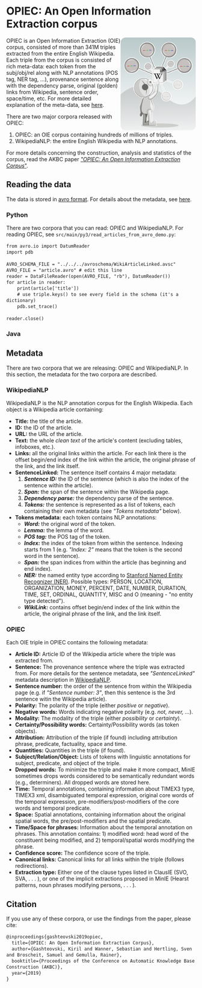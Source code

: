 # OPIEC: An Open Information Extraction corpus

<img src="img/opiec-logo.png" align="right" width=200>

OPIEC is an Open Information Extraction (OIE) corpus, consisted of more than 341M triples extracted from the entire English Wikipedia. Each triple from the corpus is consisted of rich meta-data: each token from the subj/obj/rel along with NLP annotations (POS tag, NER tag, ...), provenance sentence along with the dependency parse, original (golden) links from Wikipedia, sentence order, space/time, etc. For more detailed explanation of the meta-data, see [here](#metadata). 

There are two major corpora released with OPIEC:

1. OPIEC: an OIE corpus containing hundreds of millions of triples.
2. WikipediaNLP: the entire English Wikipedia with NLP annotations.

For more details concerning the construction, analysis and statistics of the corpus, read the AKBC paper [*"OPIEC: An Open Information Extraction Corpus*"](https://arxiv.org/pdf/1904.12324.pdf).

## Reading the data

The data is stored in [avro format](https://avro.apache.org/). For details about the metadata, see [here](#metadata). 

### Python

There are two corpora that you can read: OPIEC and WikipediaNLP. For reading OPIEC, see `src/main/py3/read_articles_from_avro_demo.py`:

```from avro.datafile import DataFileReader
from avro.io import DatumReader
import pdb 

AVRO_SCHEMA_FILE = "../../../avroschema/WikiArticleLinked.avsc"
AVRO_FILE = "article.avro" # edit this line
reader = DataFileReader(open(AVRO_FILE, "rb"), DatumReader())
for article in reader:
    print(article['title'])
    # use triple.keys() to see every field in the schema (it's a dictionary)
    pdb.set_trace()

reader.close()
```

### Java

## Metadata

There are two corpora that we are releasing: OPIEC and WikipediaNLP. In this section, the metadata for the two corpora are described. 

### WikipediaNLP

WikipediaNLP is the NLP annotation corpus for the English Wikipedia. Each object is a Wikipedia article containing:

* **Title:** the title of the article.
* **ID:** the ID of the article.
* **URL:** the URL of the article.
* **Text:** the whole *clean text* of the article's content (excluding tables, infoboxes, etc.).
* **Links:** all the original links within the article. For each link there is the offset begin/end index of the link within the article, the original phrase of the link, and the link itself.
* **SentenceLinked:** The sentence itself contains 4 major metadata:
   1. ***Sentence ID:*** the ID of the sentence (which is also the index of the sentence within the article).
   2. ***Span:*** the span of the sentence within the Wikipedia page. 
   3. ***Dependency parse:*** the dependency parse of the sentence. 
   4. ***Tokens:*** the sentence is represented as a list of tokens, each containing their own metadata (see *"Tokens metadata"* below).
* **Tokens metadata:** each token contains NLP annotations: 
   * ***Word:*** the original word of the token.
   * ***Lemma:*** the lemma of the word.
   * ***POS tag:*** the POS tag of the token.
   * ***Index:*** the index of the token from within the sentence. Indexing starts from 1 (e.g. *"Index: 2"* means that the token is the second word in the sentence).
   * ***Span:*** the span indices from within the article (has beginning and end index).
   * ***NER:*** the named entity type according to [Stanford Named Entity Recognizer (NER)](https://nlp.stanford.edu/software/CRF-NER.html). Possible types: PERSON, LOCATION, ORGANIZATION, MONEY, PERCENT, DATE, NUMBER, DURATION, TIME, SET, ORDINAL, QUANTITY, MISC and O (meaning - "no entity type detected"). 
   * ***WikiLink:*** contains offset begin/end index of the link within the article, the original phrase of the link, and the link itself.

### OPIEC

Each OIE triple in OPIEC contains the following metadata:

* **Article ID:**  Article ID of the Wikipedia article where the triple was extracted from. 
* **Sentence:** The provenance sentence where the triple was extracted from. For more details for the sentence metadata, see *"SentenceLinked"* metadata description in [WikipediaNLP](#wikipedianlp).
* **Sentence number:** the order of the sentence from within the Wikipedia page (e.g. if *"Sentence number: 3"*, then this sentence is the 3rd sentence witin the Wikipedia article). 
* **Polarity:**  The polarity of the triple (either *positive* or *negative*).
* **Negative words:** Words indicating negative polarity (e.g. *not, never, ...*).
* **Modality:**  The modality of the triple (either *possibility* or *certainty*).
* **Certainty/Possibility words:** Certainty/Possibility words (as token objects).
* **Attribution:**  Attribution of the triple (if found) including attribution phrase, predicate, factuality, space and time.
* **Quantities:**  Quantities in the triple (if found).
* **Subject/Relation/Object:** Lists of tokens with linguistic annotations for subject, predicate, and object of the triple.
* **Dropped words:**  To minimize the triple and make it more compact, MinIE sometimes drops words considered to be semantically redundant words (e.g., determiners). All dropped words are stored here.
* **Time:** Temporal annotations, containing information about TIMEX3 type, TIMEX3 xml, disambiguated temporal expression, original core words of the temporal expression, pre-modifiers/post-modifiers of the core words and temporal predicate. 
* **Space:**  Spatial annotations, containing information about the original spatial words, the pre/post-modifiers and the spatial predicate.
* **Time/Space for phrases:** Information about the temporal annotation on phrases. This annotation contains: 1) modified word: head word of the constituent being modified, and 2) temporal/spatial words modifying the phrase.
* **Confidence score:** The confidence score of the triple.
* **Canonical links:** Canonical links for all links within the triple (follows redirections).
* **Extraction type:**  Either one of the clause types listed in ClausIE (SVO, SVA, . . . ), or one of the implicit extractions proposed in MinIE (Hearst patterns, noun phrases modifying persons, . . . ).

## Citation

If you use any of these corpora, or use the findings from the paper, please cite: 

```
@inproceedings{gashteovski2019opiec,
  title={OPIEC: An Open Information Extraction Corpus},
  author={Gashteovski, Kiril and Wanner, Sebastian and Hertling, Sven and Broscheit, Samuel and Gemulla, Rainer},
  booktitle={Proceedings of the Conference on Automatic Knowledge Base Construction (AKBC)},
  year={2019}
}
```
